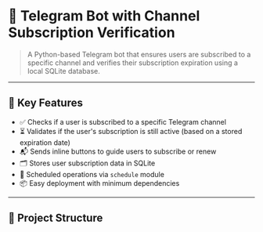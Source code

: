 # 🤖 Telegram Bot with Channel Subscription Verification

> A Python-based Telegram bot that ensures users are subscribed to a specific channel and verifies their subscription expiration using a local SQLite database.

---

## 📌 Key Features

- ✅ Checks if a user is subscribed to a specific Telegram channel  
- ⏳ Validates if the user's subscription is still active (based on a stored expiration date)  
- 📬 Sends inline buttons to guide users to subscribe or renew  
- 🗂 Stores user subscription data in SQLite  
- 🔁 Scheduled operations via `schedule` module  
- 📦 Easy deployment with minimum dependencies

---

## 📂 Project Structure

